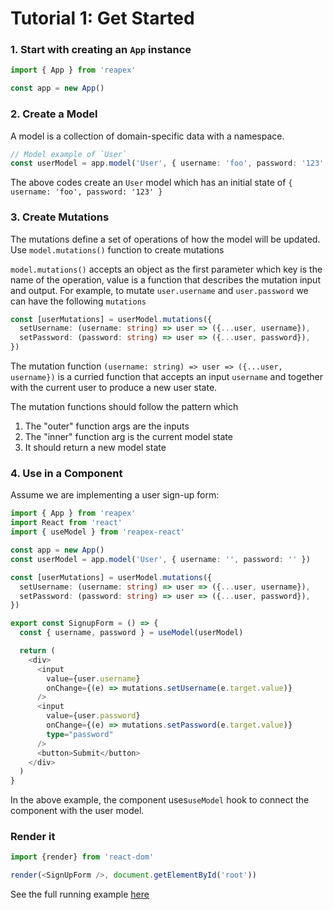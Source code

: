 # Tutorial 1: Get Started

### 1. Start with creating an `App` instance

```typescript
import { App } from 'reapex'

const app = new App()
```

### 2. Create a Model

A model is a collection of domain-specific data with a namespace.

```typescript
// Model example of `User`
const userModel = app.model('User', { username: 'foo', password: '123' })
```

The above codes create an `User` model which has an initial state of `{ username: 'foo', password: '123' }` 

### **3. Create Mutations**

The mutations define a set of operations of how the model will be updated. Use `model.mutations()` function to create mutations

`model.mutations()`  accepts an object as the first parameter which key is the name of the operation, value is a function that describes the mutation input and output. For example, to mutate `user.username` and `user.password` we can have the following `mutations` 

```typescript
const [userMutations] = userModel.mutations({
  setUsername: (username: string) => user => ({...user, username}),
  setPassword: (password: string) => user => ({...user, password}),
})
```

The mutation function `(username: string) => user => ({...user, username})` is a curried function that accepts an input `username` and together with the current user to produce a new user state.

The mutation functions should follow the pattern which 

1. The "outer" function args are the inputs
2. The "inner" function arg is the current model state
3. It should return a new model state

### 4. Use in a Component

Assume we are implementing a user sign-up form:

```typescript
import { App } from 'reapex'
import React from 'react'
import { useModel } from 'reapex-react'

const app = new App()
const userModel = app.model('User', { username: '', password: '' })

const [userMutations] = userModel.mutations({
  setUsername: (username: string) => user => ({...user, username}),
  setPassword: (password: string) => user => ({...user, password}),
})

export const SignupForm = () => {
  const { username, password } = useModel(userModel)

  return (
    <div>
      <input
        value={user.username}
        onChange={(e) => mutations.setUsername(e.target.value)}
      />
      <input
        value={user.password}
        onChange={(e) => mutations.setPassword(e.target.value)}
        type="password"
      />
      <button>Submit</button>
    </div>
  )
}
```

In the above example, the component uses`useModel` hook to connect the component with the user model.

### Render it

```typescript
import {render} from 'react-dom'

render(<SignUpForm />, document.getElementById('root'))
```

See the full running example [here](https://codesandbox.io/s/user-sign-up-example-714f7)

